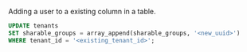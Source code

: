 Adding a user to a existing column in a table. 

```sql
UPDATE tenants
SET sharable_groups = array_append(sharable_groups, '<new_uuid>')
WHERE tenant_id = '<existing_tenant_id>';
```